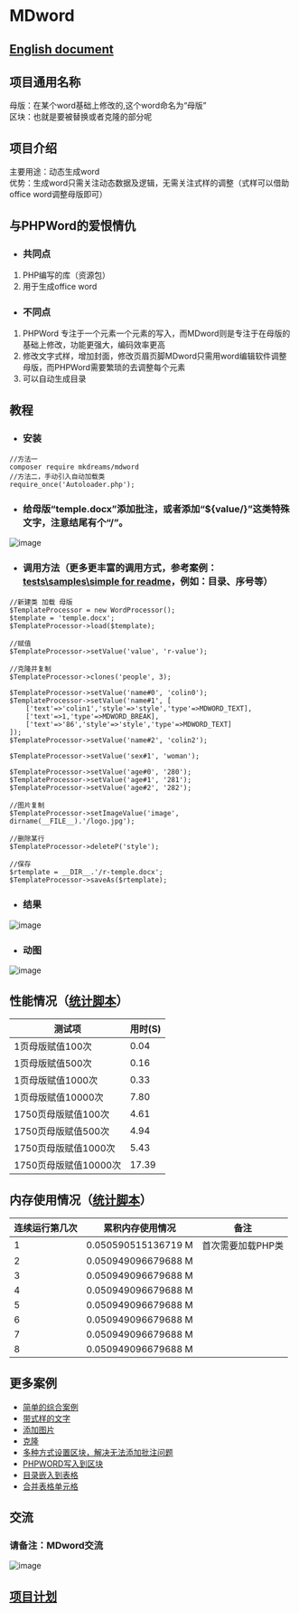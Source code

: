 # MDword
## [English document](https://github.com/mkdreams/MDword/blob/main/README.md)

## 项目通用名称
母版：在某个word基础上修改的,这个word命名为“母版”   
区块：也就是要被替换或者克隆的部分呢


## 项目介绍
主要用途：动态生成word  
优势：生成word只需关注动态数据及逻辑，无需关注式样的调整（式样可以借助office word调整母版即可）

## 与PHPWord的爱恨情仇
+ ### 共同点
1. PHP编写的库（资源包）
2. 用于生成office word

+ ### 不同点
1. PHPWord 专注于一个元素一个元素的写入，而MDword则是专注于在母版的基础上修改，功能更强大，编码效率更高
2. 修改文字式样，增加封面，修改页眉页脚MDword只需用word编辑软件调整母版，而PHPWord需要繁琐的去调整每个元素
3. 可以自动生成目录

## 教程
+ ### 安装
```
//方法一
composer require mkdreams/mdword
//方法二，手动引入自动加载类
require_once('Autoloader.php');
```
+ ### 给母版“temple.docx”添加批注，或者添加“${value/}”这类特殊文字，注意结尾有个“/”。
![image](https://user-images.githubusercontent.com/12422458/111026036-1c647700-8423-11eb-9df2-e9a2e5530007.png) 
+ ### 调用方法（更多更丰富的调用方式，参考案例：[tests\samples\simple for readme](https://github.com/mkdreams/MDword/blob/main/tests/samples/simple%20for%20readme/index.php)，例如：目录、序号等）
```
//新建类 加载 母版
$TemplateProcessor = new WordProcessor();
$template = 'temple.docx';
$TemplateProcessor->load($template);

//赋值
$TemplateProcessor->setValue('value', 'r-value');

//克隆并复制
$TemplateProcessor->clones('people', 3);

$TemplateProcessor->setValue('name#0', 'colin0');
$TemplateProcessor->setValue('name#1', [
    ['text'=>'colin1','style'=>'style','type'=>MDWORD_TEXT],
    ['text'=>1,'type'=>MDWORD_BREAK],
    ['text'=>'86','style'=>'style','type'=>MDWORD_TEXT]
]);
$TemplateProcessor->setValue('name#2', 'colin2');

$TemplateProcessor->setValue('sex#1', 'woman');

$TemplateProcessor->setValue('age#0', '280');
$TemplateProcessor->setValue('age#1', '281');
$TemplateProcessor->setValue('age#2', '282');

//图片复制
$TemplateProcessor->setImageValue('image', dirname(__FILE__).'/logo.jpg');

//删除某行
$TemplateProcessor->deleteP('style');

//保存
$rtemplate = __DIR__.'/r-temple.docx';
$TemplateProcessor->saveAs($rtemplate);
```

+ ### 结果
![image](https://user-images.githubusercontent.com/12422458/111026037-1d95a400-8423-11eb-81e2-941f6b854e34.png) 

+ ### 动图
![image](https://user-images.githubusercontent.com/12422458/111026041-1ec6d100-8423-11eb-8e14-d8daf99a9704.gif) 

## 性能情况（[统计脚本](https://github.com/mkdreams/MDword/blob/main/tests/samples/performance/index.php)）
|  测试项   |  用时(S)   |
|  ----   |  ----   |
|  1页母版赋值100次   |  0.04   |
|  1页母版赋值500次   |  0.16   |
|  1页母版赋值1000次   |  0.33   |
|  1页母版赋值10000次   |  7.80   |
|  1750页母版赋值100次   |  4.61   |
|  1750页母版赋值500次   |  4.94   |
|  1750页母版赋值1000次   |  5.43   |
|  1750页母版赋值10000次   |  17.39   |

## 内存使用情况（[统计脚本](https://github.com/mkdreams/MDword/blob/main/tests/samples/memory%20use/index.php)）
|  连续运行第几次   | 累积内存使用情况 |  备注 |
|  ----  | ----  | ----  |
| 1  | 0.050590515136719 M | 首次需要加载PHP类 |
| 2  | 0.050949096679688 M |  |
| 3  | 0.050949096679688 M |  |
| 4  | 0.050949096679688 M |  |
| 5  | 0.050949096679688 M |  |
| 6  | 0.050949096679688 M |  |
| 7  | 0.050949096679688 M |  |
| 8  | 0.050949096679688 M |  |


## 更多案例
- [简单的综合案例](https://github.com/mkdreams/MDword/tree/main/tests/samples/simple%20for%20readme)
- [带式样的文字](https://github.com/mkdreams/MDword/tree/main/tests/samples/text)
- [添加图片](https://github.com/mkdreams/MDword/tree/main/tests/samples/image)
- [克隆](https://github.com/mkdreams/MDword/tree/main/tests/samples/clone)
- [多种方式设置区块，解决无法添加批注问题](https://github.com/mkdreams/MDword/tree/main/tests/samples/block)
- [PHPWORD写入到区块](https://github.com/mkdreams/MDword/tree/main/tests/samples/phpword)
- [目录嵌入到表格](https://github.com/mkdreams/MDword/tree/main/tests/samples/toc)
- [合并表格单元格](https://github.com/mkdreams/MDword/tree/main/tests/samples/merge%20table%20cells)



## 交流
###  请备注：MDword交流
![image](https://user-images.githubusercontent.com/12422458/111025926-5a14d000-8422-11eb-86a3-db8a0ad712f0.png) 


## [项目计划](https://github.com/mkdreams/MDword/projects/1#column-10318470)

